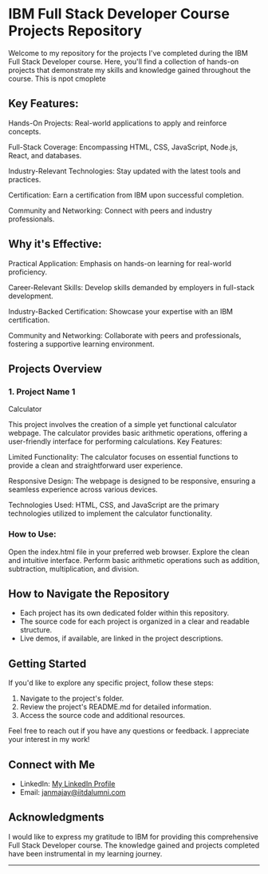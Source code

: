

# IBM Full Stack Developer Course Projects Repository

Welcome to my repository for the projects I've completed during the IBM Full Stack Developer course. Here, you'll find a collection of hands-on projects that demonstrate my skills and knowledge gained throughout the course.
This is npot cmoplete 

## Key Features:
Hands-On Projects: Real-world applications to apply and reinforce concepts.

Full-Stack Coverage: Encompassing HTML, CSS, JavaScript, Node.js, React, and databases.

Industry-Relevant Technologies: Stay updated with the latest tools and practices.

Certification: Earn a certification from IBM upon successful completion.

Community and Networking: Connect with peers and industry professionals.

## Why it's Effective:
Practical Application: Emphasis on hands-on learning for real-world proficiency.

Career-Relevant Skills: Develop skills demanded by employers in full-stack development.

Industry-Backed Certification: Showcase your expertise with an IBM certification.

Community and Networking: Collaborate with peers and professionals, fostering a supportive learning environment.

## Projects Overview

### 1. Project Name 1
Calculator

This project involves the creation of a simple yet functional calculator webpage. The calculator provides basic arithmetic operations, offering a user-friendly interface for performing calculations.
Key Features:

Limited Functionality: The calculator focuses on essential functions to provide a clean and straightforward user experience.

Responsive Design: The webpage is designed to be responsive, ensuring a seamless experience across various devices.

Technologies Used: HTML, CSS, and JavaScript are the primary technologies utilized to implement the calculator functionality.

### How to Use:
Open the index.html file in your preferred web browser.
Explore the clean and intuitive interface.
Perform basic arithmetic operations such as addition, subtraction, multiplication, and division.


## How to Navigate the Repository

- Each project has its own dedicated folder within this repository.
- The source code for each project is organized in a clear and readable structure.
- Live demos, if available, are linked in the project descriptions.

## Getting Started

If you'd like to explore any specific project, follow these steps:

1. Navigate to the project's folder.
2. Review the project's README.md for detailed information.
3. Access the source code and additional resources.

Feel free to reach out if you have any questions or feedback. I appreciate your interest in my work!

## Connect with Me

- LinkedIn: [My LinkedIn Profile](https://www.linkedin.com/in/janmajay-kumar-82b37121/)
- Email: janmajay@iitdalumni.com

## Acknowledgments

I would like to express my gratitude to IBM for providing this comprehensive Full Stack Developer course. The knowledge gained and projects completed have been instrumental in my learning journey.

---




